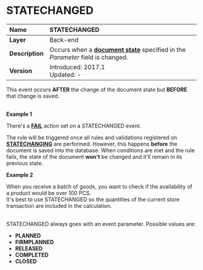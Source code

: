 # STATECHANGED
 
|Name|STATECHANGED
|:-----|:-----
|**Layer**|Back-end
|**Description**|Occurs when a **[document state](https://docs.erp.net/tech/concepts/documents/states.html)** specified in the _Parameter_ field is changed.
|**Version**|Introduced: 2017.1 <br> Updated: -
 
This event occurs **AFTER** the change of the document state but **BEFORE** that change is saved. <br><br>

**Example 1**

There's a **[FAIL](https://docs.erp.net/tech/advanced/user-business-rules/action-types/fail.html)** action set on a STATECHANGED event.

The rule will be triggered once all rules and validations registered on **[STATECHANGING](https://docs.erp.net/tech/advanced/user-business-rules/events/statechanging.html)** are performed. However, this happens **before** the document is saved into the database. When conditions are met and the rule fails, the state of the document **won't** be changed and it'll remain in its previous state.

**Example 2**

When you receive a batch of goods, you want to check if the availability of a product would be over 100 PCS. <br> It's best to use STATECHANGED so the quantities of the current store transaction are included in the calculation. <br><br>

STATECHANGED always goes with an event parameter. Possible values are:

- **PLANNED**
- **FIRMPLANNED**
- **RELEASED**
- **COMPLETED**
- **CLOSED**
